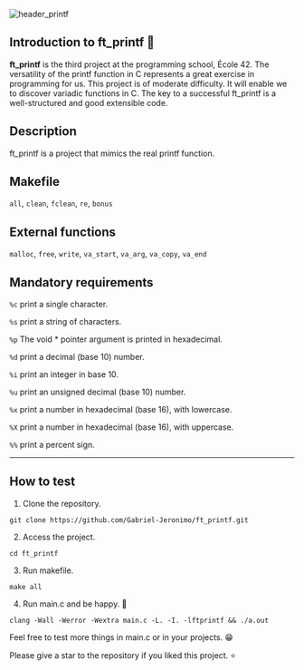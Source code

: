 ![header_printf](https://user-images.githubusercontent.com/55462130/141702042-ebd61a9e-cc1b-41d3-8742-509de7a4424b.png)
## Introduction to ft_printf 👋

**ft_printf** is the third project at the programming school, École 42. The versatility of the printf function in C represents a great exercise in programming for
us. This project is of moderate difficulty. It will enable we to discover variadic functions in C.
The key to a successful ft_printf is a well-structured and good extensible code.

## Description
ft_printf is a project that mimics the real printf function.

## Makefile
```all```, ```clean```, ```fclean```, ```re```, ```bonus```
## External functions
```malloc```, ```free```, ```write```, ```va_start```, ```va_arg```, ```va_copy```, ```va_end```

## Mandatory requirements
```%c``` print a single character.

```%s``` print a string of characters.

```%p``` The void * pointer argument is printed in hexadecimal.

```%d``` print a decimal (base 10) number.

```%i``` print an integer in base 10.

```%u``` print an unsigned decimal (base 10) number.

```%x``` print a number in hexadecimal (base 16), with lowercase.

```%X``` print a number in hexadecimal (base 16), with uppercase.

```%%``` print a percent sign.

---

## How to test
1. Clone the repository.
```
git clone https://github.com/Gabriel-Jeronimo/ft_printf.git
```
2. Access the project.
```
cd ft_printf
```
3. Run makefile.
```
make all
```
4. Run main.c and be happy. 🥳
```
clang -Wall -Werror -Wextra main.c -L. -I. -lftprintf && ./a.out
```
Feel free to test more things in main.c or in your projects. 😁 

Please give a star to the repository if you liked this project. :star:


